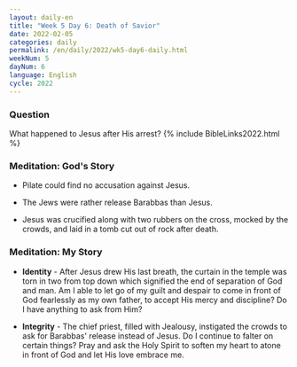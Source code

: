 ```yaml
---
layout: daily-en
title: "Week 5 Day 6: Death of Savior"
date: 2022-02-05
categories: daily
permalink: /en/daily/2022/wk5-day6-daily.html
weekNum: 5
dayNum: 6
language: English
cycle: 2022
---
```


### Question     
What happened to Jesus after His arrest?
{% include BibleLinks2022.html %} 

### Meditation: God's Story   
+ Pilate could find no accusation against Jesus. 

+ The Jews were rather release Barabbas than Jesus. 

+ Jesus was crucified along with two rubbers on the cross, mocked by the crowds, and laid in a tomb cut out of rock after death. 

### Meditation: My Story   
+ **Identity** - After Jesus drew His last breath, the curtain in the temple was torn in two from top down which signified the end of separation of God and man. Am I able to let go of my guilt and despair to come in front of God fearlessly as my own father, to accept His mercy and discipline? Do I have anything to ask from Him? 

+ **Integrity** - The chief priest, filled with Jealousy, instigated the crowds to ask for Barabbas' release instead of Jesus. Do I continue to falter on certain things? Pray and ask the Holy Spirit to soften my heart to atone in front of God and let His love embrace me.  
